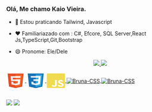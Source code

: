 ### Olá, Me chamo Kaio Vieira.


- 🔭 Estou praticando Tailwind, Javascript
- ❤️ Familiariazado com : C#, Efcore, SQL Server,React Js,TypeScript,Git,Bootstrap
  

- 😄 Pronome: Ele/Dele


<div align="center">
  <a href="https://github.com/Tiokaio">
  <img height="150em" src="https://github-readme-stats.vercel.app/api?username=tiokaio&show_icons=true&theme=tokyonight&include_all_commits=true&count_private=true"/>
  <img height="150em" src="https://github-readme-stats.vercel.app/api/top-langs/?username=tiokaio&layout=compact&langs_count=7&theme=tokyonight"/>
</div>
  
<div style="display: inline_block"><br>
  <img align="center" alt="Bruna-HTML" height="40" width="50" src="https://raw.githubusercontent.com/devicons/devicon/master/icons/html5/html5-original.svg">
  <img align="center" alt="Bruna-CSS" height="40" width="50" src="https://raw.githubusercontent.com/devicons/devicon/master/icons/css3/css3-original.svg">
  <img align="center" alt="Bruna-Js" height="40" width="50" src="https://raw.githubusercontent.com/devicons/devicon/master/icons/javascript/javascript-plain.svg">
  <img align="center" alt="Bruna-CSS" height="40" width="50" src="https://cdn.jsdelivr.net/gh/devicons/devicon/icons/java/java-original-wordmark.svg" />
  <img align="center" alt="Bruna-CSS" height="40" width="50" src="https://cdn.jsdelivr.net/gh/devicons/devicon/icons/microsoftsqlserver/microsoftsqlserver-plain-wordmark.svg" >
</div>  
          
  
  ##
  
  <div> 
  
  <a href = "mailto:kaiovieira100@gmail.com"><img src="https://img.shields.io/badge/-Gmail-%23333?style=for-the-badge&logo=gmail&logoColor=white" target="_blank"></a>
  <a href="https://www.linkedin.com/in/tiokaio/" target="_blank"><img src="https://img.shields.io/badge/-LinkedIn-%230077B5?style=for-the-badge&logo=linkedin&logoColor=white" target="_blank"></a> 
 
</div>
